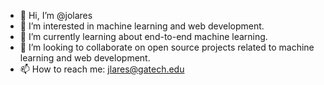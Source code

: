 - 👋 Hi, I’m @jolares
- 👀 I’m interested in machine learning and web development.
- 🌱 I’m currently learning about end-to-end machine learning.
- 💞️ I’m looking to collaborate on open source projects related to machine learning and web development.
- 📫 How to reach me: jlares@gatech.edu

<!---
jolares/jolares is a ✨ special ✨ repository because its `README.md` (this file) appears on your GitHub profile.
You can click the Preview link to take a look at your changes.
--->
